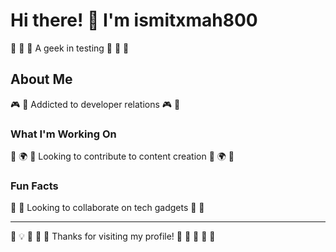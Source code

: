 # Hi there! 👋 I'm ismitxmah800

🥊 🏑 🎷 A geek in testing 🥊 🏑 🎷

## About Me
🎮 🎹 Addicted to developer relations 🎮 🎹

### What I'm Working On
🎯 🌍 🎽 Looking to contribute to content creation 🎯 🌍 🎽

### Fun Facts
🏏 🏏 Looking to collaborate on tech gadgets 🏏 🏏

---
🎯 💡 🎱 🎺 🚣 Thanks for visiting my profile! 🥊 🚣 🏑 🎣 🌈
